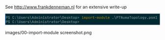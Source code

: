 See http://www.frankdenneman.nl for an extensive write-up


<img src="images/00-import-module screenshot.png">  

images/00-import-module screenshot.png
